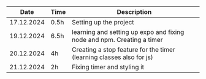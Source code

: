 | Date       | Time | Description                                                            |
| ---------- | ---- | ---------------------------------------------------------------------- |
| 17.12.2024 | 0.5h | Setting up the project                                                 |
| 19.12.2024 | 6.5h | learning and setting up expo and fixing node and npm. Creating a timer |
| 20.12.2024 | 4h   | Creating a stop feature for the timer (learning classes also for js)   |
| 21.12.2024 | 2h   | Fixing timer and styling it                                            |

